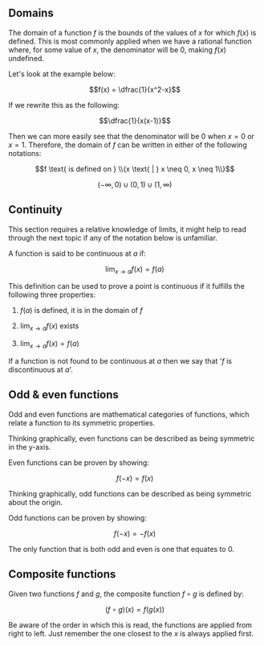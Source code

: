 ## Domains

The domain of a function $f$ is the bounds of the values of $x$ for which $f(x)$ is defined. This is most commonly applied when we have a rational function where, for some value of $x$, the denominator will be 0, making $f(x)$ undefined.

Let's look at the example below:

$$f(x) = \dfrac{1}{x^2-x}$$

If we rewrite this as the following:

$$\dfrac{1}{x(x-1)}$$

Then we can more easily see that the denominator will be 0 when $x = 0$ or $x = 1$. Therefore, the domain of $f$ can be written in either of the following notations:

$$f \text{ is defined on } \\{x \text{ | } x \neq 0, x \neq 1\\}$$

$$(-\infty, 0) \cup (0, 1) \cup (1, \infty)$$

## Continuity

This section requires a relative knowledge of limits, it might help to read through the next topic if any of the notation below is unfamiliar.

A function is said to be continuous at $a$ if:

$$\displaystyle\lim_{x \to a} f(x) = f(a)$$

This definition can be used to prove a point is continuous if it fulfills the following three properties:

1. $f(a)$ is defined, it is in the domain of $f$

2. $\displaystyle\lim_{x \to a} f(x)$ exists

3. $\displaystyle\lim_{x \to a} f(x) = f(a)$

If a function is not found to be continuous at $a$ then we say that '$f$ is discontinuous at $a$'.

## Odd & even functions

Odd and even functions are mathematical categories of functions, which relate a function to its symmetric properties.

Thinking graphically, even functions can be described as being symmetric in the y-axis.

<!-- Graph example -->

Even functions can be proven by showing:

$$f(-x) = f(x)$$

Thinking graphically, odd functions can be described as being symmetric about the origin.

<!-- Graph example -->

Odd functions can be proven by showing:

$$f(-x) = -f(x)$$

The only function that is both odd and even is one that equates to 0.

## Composite functions

Given two functions $f$ and $g$, the composite function $f \circ g$ is defined by:

$$(f \circ g)(x) = f(g(x))$$

Be aware of the order in which this is read, the functions are applied from right to left. Just remember the one closest to the $x$ is always applied first.

<!-- ## Piecewise functions -->
